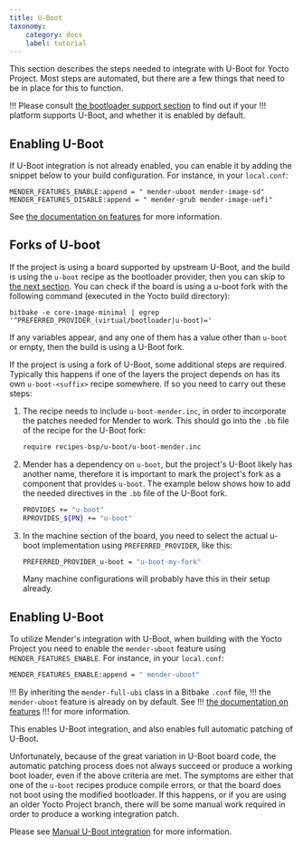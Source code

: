 ```yaml
---
title: U-Boot
taxonomy:
    category: docs
    label: tutorial
---
```


This section describes the steps needed to integrate with U-Boot for Yocto Project.
Most steps are automated, but there are a few things that need to be in place for this to function.

!!! Please consult [the bootloader support section](../docs.md) to find out if your
!!! platform supports U-Boot, and whether it is enabled by default.


## Enabling U-Boot

If U-Boot integration is not already enabled, you can enable it by adding the snippet below to your build configuration. For instance, in your `local.conf`:

```
MENDER_FEATURES_ENABLE:append = " mender-uboot mender-image-sd"
MENDER_FEATURES_DISABLE:append = " mender-grub mender-image-uefi"
```

See [the documentation on features](../../../04.Image-customization/01.Features/docs.md) for more information.


## Forks of U-boot

If the project is using a board supported by upstream U-Boot, and the build is
using the `u-boot` recipe as the bootloader provider, then you can skip to [the
next section](#enabling-u-boot). You can check if the board is using a u-boot
fork with the following command (executed in the Yocto build directory):

```
bitbake -e core-image-minimal | egrep '^PREFERRED_PROVIDER_(virtual/bootloader|u-boot)='
```

If any variables appear, and any one of them has a value other than `u-boot` or
empty, then the build is using a U-Boot fork.

If the project is using a fork of U-Boot, some additional steps are
required. Typically this happens if one of the layers the project depends on has
its own `u-boot-<suffix>` recipe somewhere. If so you need to carry out these
steps:

1. The recipe needs to include `u-boot-mender.inc`, in order to incorporate the
   patches needed for Mender to work. This should go into the `.bb` file of the
   recipe for the U-Boot fork:

   ```bash
   require recipes-bsp/u-boot/u-boot-mender.inc
   ```

2. Mender has a dependency on `u-boot`, but the project's U-Boot likely has
   another name, therefore it is important to mark the project's fork as a
   component that provides `u-boot`. The example below shows how to add the
   needed directives in the `.bb` file of the U-Boot fork.

   ```bash
   PROVIDES += "u-boot"
   RPROVIDES_${PN} += "u-boot"
   ```

3. In the machine section of the board, you need to select the actual u-boot
   implementation using `PREFERRED_PROVIDER`, like this:

   ```bash
   PREFERRED_PROVIDER_u-boot = "u-boot-my-fork"
   ```

   Many machine configurations will probably have this in their setup already.

## Enabling U-Boot

To utilize Mender's integration with U-Boot, when building with the Yocto
Project you need to enable the `mender-uboot` feature using
`MENDER_FEATURES_ENABLE`. For instance, in your `local.conf`:

```bash
MENDER_FEATURES_ENABLE:append = " mender-uboot"
```

!!! By inheriting the `mender-full-ubi` class in a Bitbake `.conf` file,
!!! the `mender-uboot` feature is already on by default. See
!!! [the documentation on features](../../../04.Image-customization/01.Features/docs.md)
!!! for more information.

This enables U-Boot integration, and also enables full automatic patching of
U-Boot.

Unfortunately, because of the great variation in U-Boot board code, the
automatic patching process does not always succeed or produce a working boot
loader, even if the above criteria are met. The symptoms are either that one of
the `u-boot` recipes produce compile errors, or that the board does not boot
using the modified bootloader. If this happens, or if you are using an older
Yocto Project branch, there will be some manual work required in order to
produce a working integration patch.

Please see [Manual U-Boot integration](01.Manual-U-Boot-integration/docs.md)
for more information.
